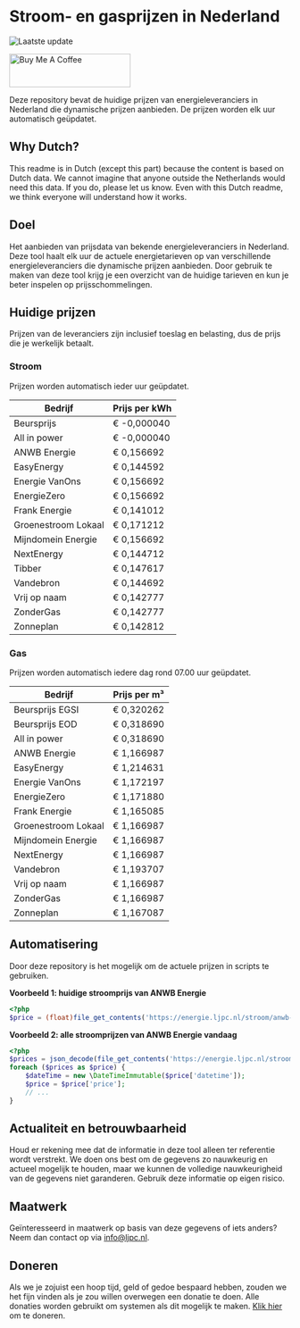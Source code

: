 # Stroom- en gasprijzen in Nederland

![Laatste update](https://img.shields.io/badge/laatste%20update-2025--07--05%2011%3A00%20CET-brightgreen)

<a href="https://www.buymeacoffee.com/Lars-" target="_blank"><img src="https://cdn.buymeacoffee.com/buttons/v2/default-orange.png" alt="Buy Me A Coffee" height="60" style="height: 60px !important;width: 217px !important;" ></a>

Deze repository bevat de huidige prijzen van energieleveranciers in Nederland die dynamische prijzen aanbieden. De prijzen worden elk uur automatisch geüpdatet.

## Why Dutch?

This readme is in Dutch (except this part) because the content is based on Dutch data. We cannot imagine that anyone outside the Netherlands would need this data. If you do, please let us know. Even with this Dutch readme, we think
everyone will understand how it works.

## Doel

Het aanbieden van prijsdata van bekende energieleveranciers in Nederland. Deze tool haalt elk uur de actuele energietarieven op van verschillende energieleveranciers die dynamische prijzen aanbieden. Door gebruik te maken van deze tool
krijg je een overzicht van de huidige tarieven en kun je beter inspelen op prijsschommelingen.

## Huidige prijzen

Prijzen van de leveranciers zijn inclusief toeslag en belasting, dus de prijs die je werkelijk betaalt.

### Stroom

Prijzen worden automatisch ieder uur geüpdatet.

 Bedrijf | Prijs per kWh 
---------|---------------
Beursprijs | € -0,000040
All in power | € -0,000040
ANWB Energie | € 0,156692
EasyEnergy | € 0,144592
Energie VanOns | € 0,156692
EnergieZero | € 0,156692
Frank Energie | € 0,141012
Groenestroom Lokaal | € 0,171212
Mijndomein Energie | € 0,156692
NextEnergy | € 0,144712
Tibber | € 0,147617
Vandebron | € 0,144692
Vrij op naam | € 0,142777
ZonderGas | € 0,142777
Zonneplan | € 0,142812


### Gas

Prijzen worden automatisch iedere dag rond 07.00 uur geüpdatet.

 Bedrijf | Prijs per m³ 
---------|--------------
Beursprijs EGSI | € 0,320262
Beursprijs EOD | € 0,318690
All in power | € 0,318690
ANWB Energie | € 1,166987
EasyEnergy | € 1,214631
Energie VanOns | € 1,172197
EnergieZero | € 1,171880
Frank Energie | € 1,165085
Groenestroom Lokaal | € 1,166987
Mijndomein Energie | € 1,166987
NextEnergy | € 1,166987
Vandebron | € 1,193707
Vrij op naam | € 1,166987
ZonderGas | € 1,166987
Zonneplan | € 1,167087


## Automatisering

Door deze repository is het mogelijk om de actuele prijzen in scripts te gebruiken.

**Voorbeeld 1: huidige stroomprijs van ANWB Energie**

```php
<?php
$price = (float)file_get_contents('https://energie.ljpc.nl/stroom/anwb-energie-nu.txt');

```

**Voorbeeld 2: alle stroomprijzen van ANWB Energie vandaag**

```php
<?php
$prices = json_decode(file_get_contents('https://energie.ljpc.nl/stroom/all-in-power-vandaag.json'),true);
foreach ($prices as $price) {
    $dateTime = new \DateTimeImmutable($price['datetime']);
    $price = $price['price'];
    // ...
}
```

## Actualiteit en betrouwbaarheid

Houd er rekening mee dat de informatie in deze tool alleen ter referentie wordt verstrekt. We doen ons best om de gegevens zo nauwkeurig en actueel mogelijk te houden, maar we kunnen de volledige nauwkeurigheid van de gegevens niet
garanderen. Gebruik deze informatie op eigen risico.

## Maatwerk

Geïnteresseerd in maatwerk op basis van deze gegevens of iets anders? Neem dan contact op
via [info@ljpc.nl](mailto:info@ljpc.nl?subject=Energie%20prijzen).

## Doneren

Als we je zojuist een hoop tijd, geld of gedoe bespaard hebben, zouden we het fijn vinden als je zou willen overwegen een
donatie te doen. Alle donaties worden gebruikt om systemen als dit mogelijk te
maken. [Klik hier](https://www.buymeacoffee.com/Lars-) om te doneren.

